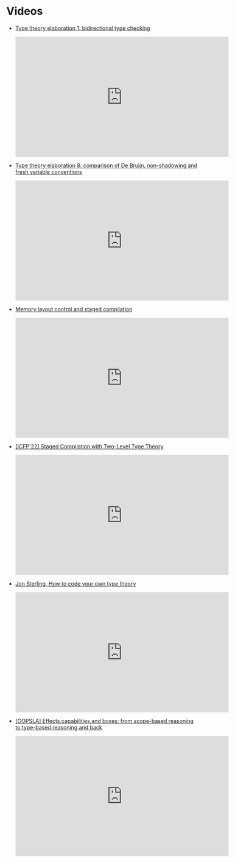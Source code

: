 # Videos

* [Type theory elaboration 1: bidirectional type checking](https://youtu.be/_K5Yt-cmKcY)
  <iframe width="560" height="315" src="https://www.youtube.com/embed/_K5Yt-cmKcY" title="YouTube video player" frameborder="0" allow="accelerometer; autoplay; clipboard-write; encrypted-media; gyroscope; picture-in-picture; web-share" allowfullscreen></iframe>

* [Type theory elaboration 8: comparison of De Bruijn, non-shadowing and fresh variable conventions](https://youtu.be/ZKu1oNSbZ9I)
  <iframe width="560" height="315" src="https://www.youtube.com/embed/ZKu1oNSbZ9I" title="YouTube video player" frameborder="0" allow="accelerometer; autoplay; clipboard-write; encrypted-media; gyroscope; picture-in-picture; web-share" allowfullscreen></iframe>

* [Memory layout control and staged compilation](https://youtube.com/playlist?list=PL2ZpyLROj5FNeUJh7m6IB1wTPa75JUTzL)
  <iframe width="560" height="315" src="https://www.youtube.com/embed/videoseries?list=PL2ZpyLROj5FNeUJh7m6IB1wTPa75JUTzL" title="YouTube video player" frameborder="0" allow="accelerometer; autoplay; clipboard-write; encrypted-media; gyroscope; picture-in-picture; web-share" allowfullscreen></iframe>

* [[ICFP'22] Staged Compilation with Two-Level Type Theory](https://youtu.be/0BOQE48_qOM)
  <iframe width="560" height="315" src="https://www.youtube.com/embed/0BOQE48_qOM" title="YouTube video player" frameborder="0" allow="accelerometer; autoplay; clipboard-write; encrypted-media; gyroscope; picture-in-picture; web-share" allowfullscreen></iframe>

* [Jon Sterling, How to code your own type theory](https://youtu.be/DEj-_k2Nx6o)
  <iframe width="560" height="315" src="https://www.youtube.com/embed/DEj-_k2Nx6o" title="YouTube video player" frameborder="0" allow="accelerometer; autoplay; clipboard-write; encrypted-media; gyroscope; picture-in-picture; web-share" allowfullscreen></iframe>

* [[OOPSLA] Effects,capabilities,and boxes: from scope-based reasoning to type-based reasoning and back](https://youtu.be/P7X5Qy9KYLU)
  <iframe width="560" height="315" src="https://www.youtube.com/embed/P7X5Qy9KYLU" title="YouTube video player" frameborder="0" allow="accelerometer; autoplay; clipboard-write; encrypted-media; gyroscope; picture-in-picture; web-share" allowfullscreen></iframe>
